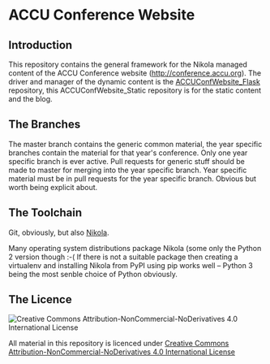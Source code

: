 # ACCU Conference Website

## Introduction

This repository contains the general framework for the Nikola managed content of the ACCU Conference website
(http://conference.accu.org). The driver and manager of the dynamic content is the
[ACCUConfWebsite_Flask](https://github.com/ACCUConf/ACCUConfWebsite_Flask) repository, this
ACCUConfWebsite_Static repository is for the static content and the blog.

## The Branches

The master branch contains the generic common material, the year specific branches contain the material for
that year's conference. Only one year specific branch is ever active. Pull requests for generic stuff should
be made to master for merging into the year specific branch. Year specific material must be  in pull
requests for the year specific branch. Obvious but worth being explicit about.

## The Toolchain

Git, obviously, but also [Nikola](https://getnikola.com/).

Many operating system distributions package Nikola (some only the Python 2 version though :-( If there is
not a suitable package then creating a virtualenv and installing Nikola from PyPI using pip works well –
Python 3 being the most senble choice of Python obviously.

## The Licence

![Creative Commons Attribution-NonCommercial-NoDerivatives 4.0 International License](https://i.creativecommons.org/l/by-nc-nd/4.0/88x31.png)

All material in this repository is licenced under
[Creative Commons Attribution-NonCommercial-NoDerivatives 4.0 International License](http://creativecommons.org/licenses/by-nd-nc/4.0/)
